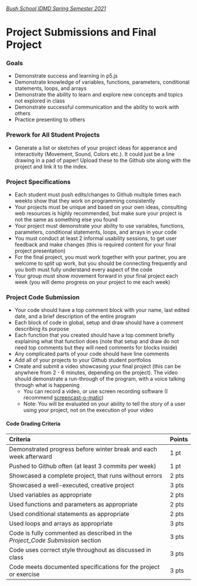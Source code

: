 [_Bush School IDMD Spring Semester 2021_](https://chandrunarayan.github.io/idmd/)
# Project Submissions and Final Project

### Goals
* Demonstrate success and learning in p5.js
* Demonstrate knowledge of variables, functions, parameters, conditional statements, loops, and arrays
* Demonstrate the ability to learn and explore new concepts and topics not explored in class
* Demonstrate successful communication and the ability to work with others
* Practice presenting to others

### Prework for All Student Projects
* Generate a list or sketches of your project ideas for apperance and interactivity (Movement, Sound, Colors etc.). It could just be a line drawing in a pad of paper! Upload these to the Github site along with the project and link it to the index.

### Project Specifications

* Each student must push edits/changes to Github multiple times each weekto show that they work on programming consistently
* Your projects must be unique and based on your own ideas, consulting web resources is highly recommended, but make sure your project is not the same as something else you found
* Your project must demonstrate your ability to use variables, functions, parameters, conditional statements, loops, and arrays in your code
* You must conduct at least 2 informal usability sessions, to get user feedback and make changes (this is required content for your final project presentation)
* For the final project, you must work together with your partner, you are welcome to split up work, but you should be connecting frequently and you both must fully understand every aspect of the code
* Your group must show movement forward in your final project each week (you will demo progress on your project to me each week)

### Project Code Submission
* Your code should have a top comment block with your name, last edited date, and a brief description of the entire program
* Each block of code in global, setup and draw should have a comment describing its purpose
* Each function that you created should have a top comment briefly explaining what that function does (note that setup and draw do not need top comments but they will need comments for blocks inside)
* Any complicated parts of your code should have line comments
* Add all of your projects to your Github student portfolios
* Create and submit a video showcasing your final project (this can be anywhere from 2 - 6 minutes, depending on the project). The video should demonstrate a run-through of the program, with a voice talking through what is happening
	* You can record a video, or use screen recording software (I recommend [screencast-o-matic](https://screencast-o-matic.com/))
	* Note: You will be evaluated on your ability to tell the story of a user using your project, not on the execution of your video

#### Code Grading Criteria

| Criteria | Points |
| :--- | :--- |
| Demonstrated progress before winter break and each week afterward | 1 pt |
| Pushed to Github often (at least 3 commits per week) | 1 pt |
| Showcased a complete project, that runs without errors | 2 pts |
| Showcased a well-executed, creative project | 3 pts |
| Used variables as appropriate | 2 pts |
| Used functions and parameters as appropriate | 2 pts |
| Used conditional statements as appropriate | 2 pts |
| Used loops and arrays as appropriate | 3 pts |
| Code is fully commented as described in the _Project_Code Submission_ section | 3 pts |
| Code uses correct style throughout as discussed in class | 3 pts |
| Code meets documented specifications for the project or exercise| 3 pts |
